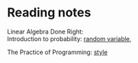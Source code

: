 # Reading notes

Linear Algebra Done Right:  
Introduction to probability:
[random variable](./probability/random_variable.md),

The Practice of Programming:
[style](./practice/style.md)
